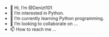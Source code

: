 - 👋 Hi, I’m @Denizt101
- 👀 I’m interested in Python.
- 🌱 I’m currently learning Python programming.
- 💞️ I’m looking to collaborate on ...
- 📫 How to reach me ...

<!---
Denizt101/Denizt101 is a ✨ special ✨ repository because its `README.md` (this file) appears on your GitHub profile.
You can click the Preview link to take a look at your changes.
--->
